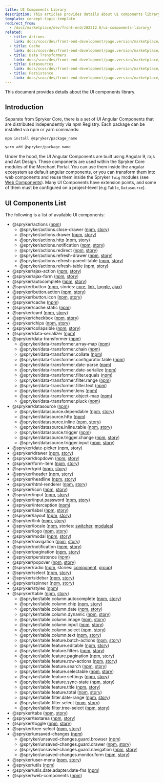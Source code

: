 ```yaml
---
title: UI Components Library
description: This articles provides details about UI components library.
template: concept-topic-template
redirect_from:
  - /docs/marketplace/dev/front-end/202212.0/ui-components-library/
related:
  - title: Actions
    link: docs/scos/dev/front-end-development/page.version/marketplace/ui-components-library/actions/ui-components-library-actions.html
  - title: Cache
    link: docs/scos/dev/front-end-development/page.version/marketplace/ui-components-library/cache/ui-components-library-cache-service.html
  - title: Data Transformers
    link: docs/scos/dev/front-end-development/page.version/marketplace/ui-components-library/data-transformers/data-transformers.html
  - title: Datasources
    link: docs/scos/dev/front-end-development/page.version/marketplace/ui-components-library/datasources/datasources.html
  - title: Persistence
    link: docs/scos/dev/front-end-development/page.version/marketplace/ui-components-library/persistence/persistence.html
---
```


This document provides details about the UI components library.

## Introduction

Separate from Spryker Core, there is a set of UI Angular Components that are distributed independently via npm Registry. Each package can be installed via npm or yarn commands:

```bash
npm install @spryker/package_name
```

```bash
yarn add @spryker/package_name
```

Under the hood, the UI Angular Components are built using Angular 9, rxjs and Ant Design. These components are used within the Spryker Core modules of the Merchant Portal. You can use them inside the angular ecosystem as default angular components, or you can transform them into web components and reuse them inside the Spryker `twig` modules (see [Web Components](/docs/scos/dev/front-end-development/{{page.version}}/marketplace/web-components.html)).
Many UI Components have extension points, and some of them must be configured on a project-level (e.g `Table`, `Datasource`).

## UI Components List

The following is a list of available UI components:

- @spryker/actions ([npm](https://www.npmjs.com/package/@spryker/actions))
    - @spryker/actions.close-drawer ([npm](https://www.npmjs.com/package/@spryker/actions.close-drawer), [story](https://spy-storybook.web.app/?path=/story/closedraweractionhandlerservice--primary))
    - @spryker/actions.drawer ([npm](https://www.npmjs.com/package/@spryker/actions.drawer), [story](https://spy-storybook.web.app/?path=/story/draweractionhandlerservice--primary))
    - @spryker/actions.http ([npm](https://www.npmjs.com/package/@spryker/actions.http), [story](https://spy-storybook.web.app/?path=/story/httpactionhandlerservice--primary))
    - @spryker/actions.notification ([npm](https://www.npmjs.com/package/@spryker/actions.notification), [story](https://spy-storybook.web.app/?path=/story/notificationactionhandlerservice--primary))
    - @spryker/actions.redirect ([npm](https://www.npmjs.com/package/@spryker/actions.redirect), [story](https://spy-storybook.web.app/?path=/story/redirectactionhandlerservice--primary))
    - @spryker/actions.refresh-drawer ([npm](https://www.npmjs.com/package/@spryker/actions.refresh-drawer), [story](https://spy-storybook.web.app/?path=/story/refreshdraweractionhandlerservice--primary))
    - @spryker/actions.refresh-parent-table ([npm](https://www.npmjs.com/package/@spryker/actions.refresh-parent-table), [story](https://spy-storybook.web.app/?path=/story/refreshparenttableactionhandlerservice--primary))
    - @spryker/actions.refresh-table ([npm](https://www.npmjs.com/package/@spryker/actions.refresh-table), [story](https://spy-storybook.web.app/?path=/story/refreshtableactionhandlerservice--primary))
- @spryker/ajax-action ([npm](https://www.npmjs.com/package/@spryker/ajax-action), [story](https://spy-storybook.web.app/?path=/story/ajaxactioncomponent--primary))
- @spryker/ajax-form ([npm](https://www.npmjs.com/package/@spryker/ajax-form), [story](https://spy-storybook.web.app/?path=/story/ajaxformcomponent--primary))
- @spryker/autocomplete ([npm](https://www.npmjs.com/package/@spryker/autocomplete), [story](https://spy-storybook.web.app/?path=/story/autocompletecomponent--primary))
- @spryker/button ([npm](https://www.npmjs.com/package/@spryker/button), stories: [core](https://spy-storybook.web.app/?path=/story/buttoncomponent--primary), [link](https://spy-storybook.web.app/?path=/story/buttonlinkcomponent--primary), [toggle](https://spy-storybook.web.app/?path=/story/buttontogglecomponent--primary), [ajax](https://spy-storybook.web.app/?path=/story/buttonajaxcomponent--primary))
- @spryker/button.action ([npm](https://www.npmjs.com/package/@spryker/button.action), [story](https://spy-storybook.web.app/?path=/story/buttonactioncomponent--primary))
- @spryker/button.icon ([npm](https://www.npmjs.com/package/@spryker/button.icon), [story](https://spy-storybook.web.app/?path=/story/buttoniconcomponent--primary))
- @spryker/cache ([npm](https://www.npmjs.com/package/@spryker/cache))
- @spryker/cache.static ([npm](https://www.npmjs.com/package/@spryker/cache.static))
- @spryker/card ([npm](https://www.npmjs.com/package/@spryker/card), [story](https://spy-storybook.web.app/?path=/story/cardcomponent--primary))
- @spryker/checkbox ([npm](https://www.npmjs.com/package/@spryker/checkbox), [story](https://spy-storybook.web.app/?path=/story/checkboxcomponent--primary))
- @spryker/chips ([npm](https://www.npmjs.com/package/@spryker/chips), [story](https://spy-storybook.web.app/?path=/story/chipscomponent--primary))
- @spryker/collapsible ([npm](https://www.npmjs.com/package/@spryker/collapsible), [story](https://spy-storybook.web.app/?path=/story/collapsiblecomponent--primary))
- @spryker/data-serializer ([npm](https://www.npmjs.com/package/@spryker/data-serializer))
- @spryker/data-transformer ([npm](https://www.npmjs.com/package/@spryker/data-transformer))
    - @spryker/data-transformer.array-map ([npm](https://www.npmjs.com/package/@spryker/data-transformer.array-map))
    - @spryker/data-transformer.chain ([npm](https://www.npmjs.com/package/@spryker/data-transformer.chain))
    - @spryker/data-transformer.collate ([npm](https://www.npmjs.com/package/@spryker/data-transformer.collate))
    - @spryker/data-transformer.configurator.table ([npm](https://www.npmjs.com/package/@spryker/data-transformer.configurator.table))
    - @spryker/data-transformer.date-parse ([npm](https://www.npmjs.com/package/@spryker/data-transformer.date-parse))
    - @spryker/data-transformer.date-serialize ([npm](https://www.npmjs.com/package/@spryker/data-transformer.date-serialize))
    - @spryker/data-transformer.filter.equals ([npm](https://www.npmjs.com/package/@spryker/data-transformer.filter.equals))
    - @spryker/data-transformer.filter.range ([npm](https://www.npmjs.com/package/@spryker/data-transformer.filter.range))
    - @spryker/data-transformer.filter.text ([npm](https://www.npmjs.com/package/@spryker/data-transformer.filter.text))
    - @spryker/data-transformer.lens ([npm](https://www.npmjs.com/package/@spryker/data-transformer.lens))
    - @spryker/data-transformer.object-map ([npm](https://www.npmjs.com/package/@spryker/data-transformer.object-map))
    - @spryker/data-transformer.pluck ([npm](https://www.npmjs.com/package/@spryker/data-transformer.pluck))
- @spryker/datasource ([npm](https://www.npmjs.com/package/@spryker/datasource))
    - @spryker/datasource.dependable ([npm](https://www.npmjs.com/package/@spryker/datasource.dependable), [story](https://spy-storybook.web.app/?path=/story/datasourcedependableservice--primary))
    - @spryker/datasource.http ([npm](https://www.npmjs.com/package/@spryker/datasource.http))
    - @spryker/datasource.inline ([npm](https://www.npmjs.com/package/@spryker/datasource.inline), [story](https://spy-storybook.web.app/?path=/story/datasourceinline--primary))
    - @spryker/datasource.inline.table ([npm](https://www.npmjs.com/package/@spryker/datasource.inline.table), [story](https://spy-storybook.web.app/?path=/story/tabledatasourceinlineservice--with-table))
    - @spryker/datasource.trigger ([npm](https://www.npmjs.com/package/@spryker/datasource.trigger))
    - @spryker/datasource.trigger.change ([npm](https://www.npmjs.com/package/@spryker/datasource.trigger.change), [story](https://spy-storybook.web.app/?path=/story/changedatasourcetriggerservice--primary))
    - @spryker/datasource.trigger.input ([npm](https://www.npmjs.com/package/@spryker/datasource.trigger.input), [story](https://spy-storybook.web.app/?path=/story/inputdatasourcetriggerservice--primary))
- @spryker/date-picker ([npm](https://www.npmjs.com/package/@spryker/date-picker), [story](https://spy-storybook.web.app/?path=/story/datepickercomponent--primary))
- @spryker/drawer ([npm](https://www.npmjs.com/package/@spryker/drawer), [story](https://spy-storybook.web.app/?path=/story/drawerscomponent--primary))
- @spryker/dropdown ([npm](https://www.npmjs.com/package/@spryker/dropdown), [story](https://spy-storybook.web.app/?path=/story/dropdowncomponent--primary))
- @spryker/form-item ([npm](https://www.npmjs.com/package/@spryker/form-item), [story](https://spy-storybook.web.app/?path=/story/formitemcomponent--primary))
- @spryker/grid ([npm](https://www.npmjs.com/package/@spryker/grid), [story](https://spy-storybook.web.app/?path=/story/gridcomponent--primary))
- @spryker/header ([npm](https://www.npmjs.com/package/@spryker/header), [story](https://spy-storybook.web.app/?path=/story/headercomponent--primary))
- @spryker/headline ([npm](https://www.npmjs.com/package/@spryker/headline), [story](https://spy-storybook.web.app/?path=/story/headlinecomponent--primary))
- @spryker/html-renderer ([npm](https://www.npmjs.com/package/@spryker/html-renderer), [story](https://spy-storybook.web.app/?path=/story/htmlrenderercomponent--with-static-html))
- @spryker/icon ([npm](https://www.npmjs.com/package/@spryker/icon), [story](https://spy-storybook.web.app/?path=/story/iconcomponent--all-icons))
- @spryker/input ([npm](https://www.npmjs.com/package/@spryker/input), [story](https://spy-storybook.web.app/?path=/story/inputcomponent--primary))
- @spryker/input.password ([npm](https://www.npmjs.com/package/@spryker/input.password), [story](https://spy-storybook.web.app/?path=/story/inputpasswordcomponent--primary))
- @spryker/interception ([npm](https://www.npmjs.com/package/@spryker/interception))
- @spryker/label ([npm](https://www.npmjs.com/package/@spryker/label), [story](https://spy-storybook.web.app/?path=/story/labelcomponent--primary))
- @spryker/layout ([npm](https://www.npmjs.com/package/@spryker/layout), [story](https://spy-storybook.web.app/?path=/story/layoutcomponent--primary))
- @spryker/link ([npm](https://www.npmjs.com/package/@spryker/link), [story](https://spy-storybook.web.app/?path=/story/linkcomponent--primary))
- @spryker/locale ([npm](https://www.npmjs.com/package/@spryker/locale), stories: [switcher](https://spy-storybook.web.app/?path=/story/localeswitchercomponent--primary), [modules](https://spy-storybook.web.app/?path=/story/localemodule--de))
- @spryker/logo ([npm](https://www.npmjs.com/package/@spryker/logo), [story](https://spy-storybook.web.app/?path=/story/logocomponent--primary))
- @spryker/modal ([npm](https://www.npmjs.com/package/@spryker/modal), [story](https://spy-storybook.web.app/?path=/story/modalcomponent--primary))
- @spryker/navigation ([npm](https://www.npmjs.com/package/@spryker/navigation), [story](https://spy-storybook.web.app/?path=/story/navigationcomponent--primary))
- @spryker/notification ([npm](https://www.npmjs.com/package/@spryker/notification), [story](https://spy-storybook.web.app/?path=/story/notificationcomponent--primary))
- @spryker/pagination ([npm](https://www.npmjs.com/package/@spryker/pagination), [story](https://spy-storybook.web.app/?path=/story/paginationcomponent--primary))
- @spryker/persistence ([npm](https://www.npmjs.com/package/@spryker/persistence))
- @spryker/popover ([npm](https://www.npmjs.com/package/@spryker/popover), [story](https://spy-storybook.web.app/?path=/story/popovercomponent--popover))
- @spryker/radio ([npm](https://www.npmjs.com/package/@spryker/radio), stories: [component](https://spy-storybook.web.app/?path=/story/radiocomponent--primary), [group](https://spy-storybook.web.app/?path=/story/radiogroupcomponent--primary))
- @spryker/select ([npm](https://www.npmjs.com/package/@spryker/select), [story](https://spy-storybook.web.app/?path=/story/selectcomponent--primary))
- @spryker/sidebar ([npm](https://www.npmjs.com/package/@spryker/sidebar), [story](https://spy-storybook.web.app/?path=/story/sidebarcomponent--primary))
- @spryker/spinner ([npm](https://www.npmjs.com/package/@spryker/spinner), [story](https://spy-storybook.web.app/?path=/story/spinnercomponent--primary))
- @spryker/styles ([npm](https://www.npmjs.com/package/@spryker/styles))
- @spryker/table ([npm](https://www.npmjs.com/package/@spryker/table), [story](https://spy-storybook.web.app/?path=/story/tablecomponent--primary))
    - @spryker/table.column.autocomplete ([npm](https://www.npmjs.com/package/@spryker/table.column.autocomplete), [story](https://spy-storybook.web.app/?path=/story/tablecolumnautocompletecomponent--primary))
    - @spryker/table.column.chip ([npm](https://www.npmjs.com/package/@spryker/table.column.chip), [story](https://spy-storybook.web.app/?path=/story/tablecolumnchipcomponent--primary))
    - @spryker/table.column.date ([npm](https://www.npmjs.com/package/@spryker/table.column.date), [story](https://spy-storybook.web.app/?path=/story/tablecolumndatecomponent--primary))
    - @spryker/table.column.dynamic ([npm](https://www.npmjs.com/package/@spryker/table.column.dynamic), [story](https://spy-storybook.web.app/?path=/story/tablecolumndynamiccomponent--primary))
    - @spryker/table.column.image ([npm](https://www.npmjs.com/package/@spryker/table.column.image), [story](https://spy-storybook.web.app/?path=/story/tablecolumnimagecomponent--primary))
    - @spryker/table.column.input ([npm](https://www.npmjs.com/package/@spryker/table.column.input), [story](https://spy-storybook.web.app/?path=/story/tablecolumninputcomponent--primary))
    - @spryker/table.column.select ([npm](https://www.npmjs.com/package/@spryker/table.column.select), [story](https://spy-storybook.web.app/?path=/story/tablecolumnselectcomponent--primary))
    - @spryker/table.column.text ([npm](https://www.npmjs.com/package/@spryker/table.column.text), [story](https://spy-storybook.web.app/?path=/story/tablecolumntextcomponent--primary))
    - @spryker/table.feature.batch-actions ([npm](https://www.npmjs.com/package/@spryker/table.feature.batch-actions), [story](https://spy-storybook.web.app/?path=/story/tablebatchactionsfeaturecomponent--via-html))
    - @spryker/table.feature.editable ([npm](https://www.npmjs.com/package/@spryker/table.feature.editable), [story](https://spy-storybook.web.app/?path=/story/tableeditablefeaturecomponent--via-html))
    - @spryker/table.feature.filters ([npm](https://www.npmjs.com/package/@spryker/table.feature.filters), [story](https://spy-storybook.web.app/?path=/story/tablefiltersfeaturecomponent--via-html))
    - @spryker/table.feature.pagination ([npm](https://www.npmjs.com/package/@spryker/table.feature.pagination), [story](https://spy-storybook.web.app/?path=/story/tablepaginationfeaturecomponent--via-html))
    - @spryker/table.feature.row-actions ([npm](https://www.npmjs.com/package/@spryker/table.feature.row-actions), [story](https://spy-storybook.web.app/?path=/story/tablerowactionsfeaturecomponent--via-html))
    - @spryker/table.feature.search ([npm](https://www.npmjs.com/package/@spryker/table.feature.search), [story](https://spy-storybook.web.app/?path=/story/tablesearchfeaturecomponent--via-html))
    - @spryker/table.feature.selectable ([npm](https://www.npmjs.com/package/@spryker/table.feature.selectable), [story](https://spy-storybook.web.app/?path=/story/tableselectablefeaturecomponent--via-html))
    - @spryker/table.feature.settings ([npm](https://www.npmjs.com/package/@spryker/table.feature.settings), [story](https://spy-storybook.web.app/?path=/story/tablesettingsfeaturecomponent--via-html))
    - @spryker/table.feature.sync-state ([npm](https://www.npmjs.com/package/@spryker/table.feature.sync-state), [story](https://spy-storybook.web.app/?path=/story/tablesyncstatefeaturecomponent--via-html))
    - @spryker/table.feature.title ([npm](https://www.npmjs.com/package/@spryker/table.feature.title), [story](https://spy-storybook.web.app/?path=/story/tabletitlefeaturecomponent--via-html))
    - @spryker/table.feature.total ([npm](https://www.npmjs.com/package/@spryker/table.feature.total), [story](https://spy-storybook.web.app/?path=/story/tabletotalfeaturecomponent--via-html))
    - @spryker/table.filter.date-range ([npm](https://www.npmjs.com/package/@spryker/table.filter.date-range), [story](https://spy-storybook.web.app/?path=/story/tablefilterdaterangecomponent--via-html))
    - @spryker/table.filter.select ([npm](https://www.npmjs.com/package/@spryker/table.filter.select), [story](https://spy-storybook.web.app/?path=/story/tablefiltersselectcomponent--via-html))
    - @spryker/table.filter.tree-select ([npm](https://www.npmjs.com/package/@spryker/table.filter.tree-select), [story](https://spy-storybook.web.app/?path=/story/tablefiltertreeselectcomponent--via-html))
- @spryker/tabs ([npm](https://www.npmjs.com/package/@spryker/tabs), [story](https://spy-storybook.web.app/?path=/story/tabscomponent--primary))
- @spryker/textarea ([npm](https://www.npmjs.com/package/@spryker/textarea), [story](https://spy-storybook.web.app/?path=/story/textareacomponent--primary))
- @spryker/toggle ([npm](https://www.npmjs.com/package/@spryker/toggle), [story](https://spy-storybook.web.app/?path=/story/togglecomponent--primary))
- @spryker/tree-select ([npm](https://www.npmjs.com/package/@spryker/tree-select), [story](https://spy-storybook.web.app/?path=/story/treeselectcomponent--primary))
- @spryker/unsaved-changes ([npm](https://www.npmjs.com/package/@spryker/unsaved-changes))
    - @spryker/unsaved-changes.guard.browser ([npm](https://www.npmjs.com/package/@spryker/unsaved-changes.guard.browser))
    - @spryker/unsaved-changes.guard.drawer ([npm](https://www.npmjs.com/package/@spryker/unsaved-changes.guard.drawer), [story](https://spy-storybook.web.app/?path=/story/unsavedchangesguarddrawer--primary))
    - @spryker/unsaved-changes.guard.navigation ([npm](https://www.npmjs.com/package/@spryker/unsaved-changes.guard.navigation), [story](https://spy-storybook.web.app/?path=/story/unsavedchangesguardnavigation--primary))
    - @spryker/unsaved-changes.monitor.form ([npm](https://www.npmjs.com/package/@spryker/unsaved-changes.monitor.form), [story](https://spy-storybook.web.app/?path=/story/unsavedchangesmonitorform--primary))
- @spryker/user-menu ([npm](https://www.npmjs.com/package/@spryker/user-menu), [story](https://spy-storybook.web.app/?path=/story/usermenucomponent--primary))
- @spryker/utils ([npm](https://www.npmjs.com/package/@spryker/utils))
- @spryker/utils.date.adapter.date-fns ([npm](https://www.npmjs.com/package/@spryker/utils.date.adapter.date-fns))
- @spryker/web-components ([npm](https://www.npmjs.com/package/@spryker/web-components))
